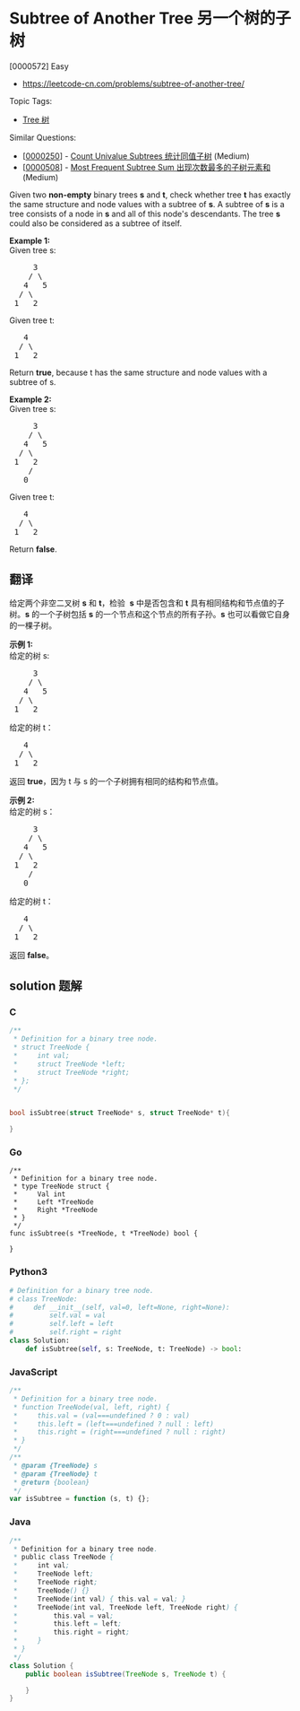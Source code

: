 # Subtree of Another Tree 另一个树的子树

[0000572] Easy

- https://leetcode-cn.com/problems/subtree-of-another-tree/

Topic Tags:

- [Tree 树](https://leetcode-cn.com/tag/tree/)

Similar Questions:

- [[0000250](https://leetcode-cn.com/problems/count-univalue-subtrees/)] - [Count Univalue Subtrees 统计同值子树](./0000250.count-univalue-subtrees.md) (Medium)
- [[0000508](https://leetcode-cn.com/problems/most-frequent-subtree-sum/)] - [Most Frequent Subtree Sum 出现次数最多的子树元素和](./0000508.most-frequent-subtree-sum.md) (Medium)

Given two **non-empty** binary trees **s** and **t**, check whether tree **t** has exactly the same structure and node values with a subtree of **s**. A subtree of **s** is a tree consists of a node in **s** and all of this node's descendants. The tree **s** could also be considered as a subtree of itself.

**Example 1:**  
Given tree s:

<pre>     3
    / \
   4   5
  / \
 1   2
</pre>

Given tree t:

<pre>   4 
  / \
 1   2
</pre>

Return **true**, because t has the same structure and node values with a subtree of s.

**Example 2:**  
Given tree s:

<pre>     3
    / \
   4   5
  / \
 1   2
    /
   0
</pre>

Given tree t:

<pre>   4
  / \
 1   2
</pre>

Return **false**.

## 翻译

给定两个非空二叉树 **s** 和 **t**，检验  **s** 中是否包含和 **t** 具有相同结构和节点值的子树。**s** 的一个子树包括 **s** 的一个节点和这个节点的所有子孙。**s** 也可以看做它自身的一棵子树。

**示例 1:**  
给定的树 s:

<pre>     3
    / \
   4   5
  / \
 1   2
</pre>

给定的树 t：

<pre>   4 
  / \
 1   2
</pre>

返回 **true**，因为 t 与 s 的一个子树拥有相同的结构和节点值。

**示例 2:**  
给定的树 s：

<pre>     3
    / \
   4   5
  / \
 1   2
    /
   0
</pre>

给定的树 t：

<pre>   4
  / \
 1   2
</pre>

返回 **false**。

## solution 题解

### C

```c
/**
 * Definition for a binary tree node.
 * struct TreeNode {
 *     int val;
 *     struct TreeNode *left;
 *     struct TreeNode *right;
 * };
 */


bool isSubtree(struct TreeNode* s, struct TreeNode* t){

}
```

### Go

```golang
/**
 * Definition for a binary tree node.
 * type TreeNode struct {
 *     Val int
 *     Left *TreeNode
 *     Right *TreeNode
 * }
 */
func isSubtree(s *TreeNode, t *TreeNode) bool {

}
```

### Python3

```python
# Definition for a binary tree node.
# class TreeNode:
#     def __init__(self, val=0, left=None, right=None):
#         self.val = val
#         self.left = left
#         self.right = right
class Solution:
    def isSubtree(self, s: TreeNode, t: TreeNode) -> bool:

```

### JavaScript

```javascript
/**
 * Definition for a binary tree node.
 * function TreeNode(val, left, right) {
 *     this.val = (val===undefined ? 0 : val)
 *     this.left = (left===undefined ? null : left)
 *     this.right = (right===undefined ? null : right)
 * }
 */
/**
 * @param {TreeNode} s
 * @param {TreeNode} t
 * @return {boolean}
 */
var isSubtree = function (s, t) {};
```

### Java

```java
/**
 * Definition for a binary tree node.
 * public class TreeNode {
 *     int val;
 *     TreeNode left;
 *     TreeNode right;
 *     TreeNode() {}
 *     TreeNode(int val) { this.val = val; }
 *     TreeNode(int val, TreeNode left, TreeNode right) {
 *         this.val = val;
 *         this.left = left;
 *         this.right = right;
 *     }
 * }
 */
class Solution {
    public boolean isSubtree(TreeNode s, TreeNode t) {

    }
}
```
